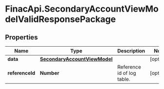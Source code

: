 # FinacApi.SecondaryAccountViewModelValidResponsePackage

## Properties
Name | Type | Description | Notes
------------ | ------------- | ------------- | -------------
**data** | [**SecondaryAccountViewModel**](SecondaryAccountViewModel.md) |  | [optional] 
**referenceId** | **Number** | Reference id of log table. | [optional] 
